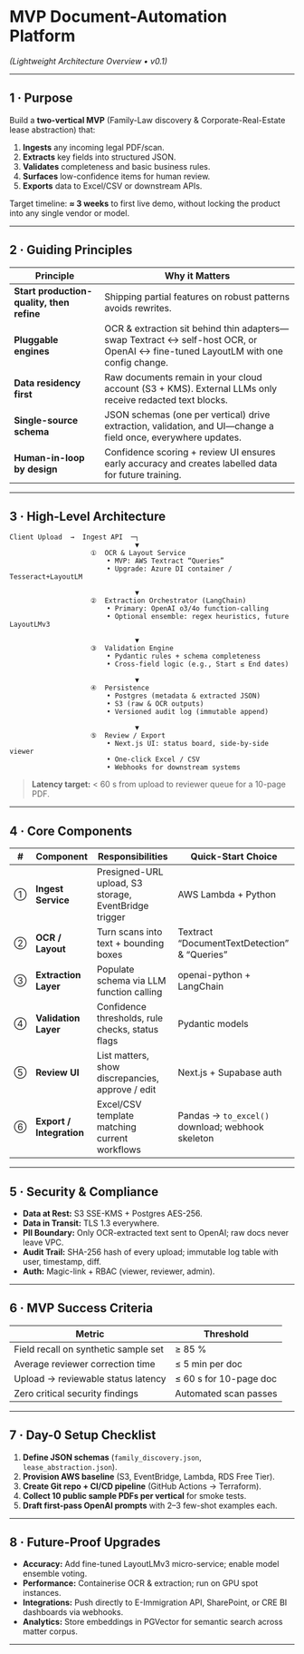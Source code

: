 # MVP Document-Automation Platform

*(Lightweight Architecture Overview • v0.1)*

---

## 1 · Purpose

Build a **two-vertical MVP** (Family-Law discovery & Corporate-Real-Estate lease abstraction) that:

1. **Ingests** any incoming legal PDF/scan.
2. **Extracts** key fields into structured JSON.
3. **Validates** completeness and basic business rules.
4. **Surfaces** low-confidence items for human review.
5. **Exports** data to Excel/CSV or downstream APIs.

Target timeline: **≈ 3 weeks** to first live demo, without locking the product into any single vendor or model.

---

## 2 · Guiding Principles

| Principle                                 | Why it Matters                                                                                                                   |
| ----------------------------------------- | -------------------------------------------------------------------------------------------------------------------------------- |
| **Start production-quality, then refine** | Shipping partial features on robust patterns avoids rewrites.                                                                    |
| **Pluggable engines**                     | OCR & extraction sit behind thin adapters—swap Textract ↔ self-host OCR, or OpenAI ↔ fine-tuned LayoutLM with one config change. |
| **Data residency first**                  | Raw documents remain in your cloud account (S3 + KMS). External LLMs only receive redacted text blocks.                          |
| **Single-source schema**                  | JSON schemas (one per vertical) drive extraction, validation, and UI—change a field once, everywhere updates.                    |
| **Human-in-loop by design**               | Confidence scoring + review UI ensures early accuracy and creates labelled data for future training.                             |

---

## 3 · High-Level Architecture

```text
Client Upload  →  Ingest API  ─┐
                               ▼
                    ①  OCR & Layout Service
                        • MVP: AWS Textract “Queries”
                        • Upgrade: Azure DI container / Tesseract+LayoutLM

                               ▼
                    ②  Extraction Orchestrator (LangChain)
                        • Primary: OpenAI o3/4o function-calling
                        • Optional ensemble: regex heuristics, future LayoutLMv3

                               ▼
                    ③  Validation Engine
                        • Pydantic rules + schema completeness
                        • Cross-field logic (e.g., Start ≤ End dates)

                               ▼
                    ④  Persistence
                        • Postgres (metadata & extracted JSON)
                        • S3 (raw & OCR outputs)
                        • Versioned audit log (immutable append)

                               ▼
                    ⑤  Review / Export
                        • Next.js UI: status board, side-by-side viewer
                        • One-click Excel / CSV
                        • Webhooks for downstream systems
```

> **Latency target:** < 60 s from upload to reviewer queue for a 10-page PDF.

---

## 4 · Core Components

| # | Component                | Responsibilities                                      | Quick-Start Choice                               |
| - | ------------------------ | ----------------------------------------------------- | ------------------------------------------------ |
| ① | **Ingest Service**       | Presigned-URL upload, S3 storage, EventBridge trigger | AWS Lambda + Python                              |
| ② | **OCR / Layout**         | Turn scans into text + bounding boxes                 | Textract “DocumentTextDetection” & “Queries”     |
| ③ | **Extraction Layer**     | Populate schema via LLM function calling              | openai-python + LangChain                        |
| ④ | **Validation Layer**     | Confidence thresholds, rule checks, status flags      | Pydantic models                                  |
| ⑤ | **Review UI**            | List matters, show discrepancies, approve / edit      | Next.js + Supabase auth                          |
| ⑥ | **Export / Integration** | Excel/CSV template matching current workflows         | Pandas → `to_excel()` download; webhook skeleton |

---

## 5 · Security & Compliance

* **Data at Rest:** S3 SSE-KMS + Postgres AES-256.
* **Data in Transit:** TLS 1.3 everywhere.
* **PII Boundary:** Only OCR-extracted text sent to OpenAI; raw docs never leave VPC.
* **Audit Trail:** SHA-256 hash of every upload; immutable log table with user, timestamp, diff.
* **Auth:** Magic-link + RBAC (viewer, reviewer, admin).

---

## 6 · MVP Success Criteria

| Metric                               | Threshold              |
| ------------------------------------ | ---------------------- |
| Field recall on synthetic sample set | ≥ 85 %                 |
| Average reviewer correction time     | ≤ 5 min per doc        |
| Upload → reviewable status latency   | ≤ 60 s for 10-page doc |
| Zero critical security findings      | Automated scan passes  |

---

## 7 · Day-0 Setup Checklist

1. **Define JSON schemas** (`family_discovery.json`, `lease_abstraction.json`).
2. **Provision AWS baseline** (S3, EventBridge, Lambda, RDS Free Tier).
3. **Create Git repo + CI/CD pipeline** (GitHub Actions → Terraform).
4. **Collect 10 public sample PDFs per vertical** for smoke tests.
5. **Draft first-pass OpenAI prompts** with 2–3 few-shot examples each.

---

## 8 · Future-Proof Upgrades

* **Accuracy:** Add fine-tuned LayoutLMv3 micro-service; enable model ensemble voting.
* **Performance:** Containerise OCR & extraction; run on GPU spot instances.
* **Integrations:** Push directly to E-Immigration API, SharePoint, or CRE BI dashboards via webhooks.
* **Analytics:** Store embeddings in PGVector for semantic search across matter corpus.

---